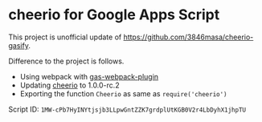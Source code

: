 # cheerio for Google Apps Script

This project is unofficial update of https://github.com/3846masa/cheerio-gasify.

Difference to the project is follows.

- Using webpack with [gas-webpack-plugin](https://github.com/fossamagna/gas-webpack-plugin)
- Updating [cheerio](https://github.com/cheeriojs/cheerio) to 1.0.0-rc.2
- Exporting the function `Cheerio` as same as `require('cheerio')`


Script ID: `1MW-cPb7HyINYtjsjb3LLpwGntZZK7grdplUtKGB0V2r4LbDyhX1jhpTU`

